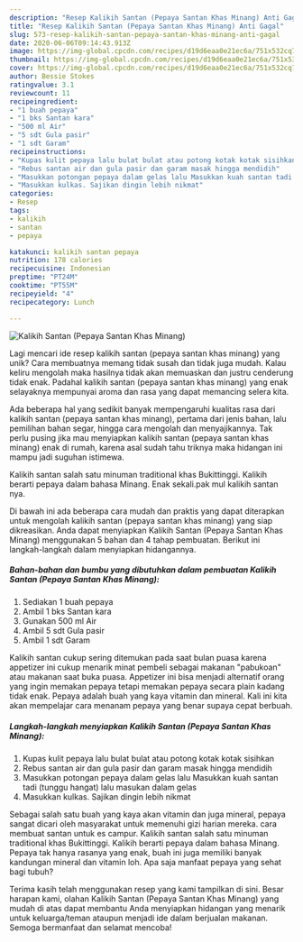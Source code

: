 ```yaml
---
description: "Resep Kalikih Santan (Pepaya Santan Khas Minang) Anti Gagal"
title: "Resep Kalikih Santan (Pepaya Santan Khas Minang) Anti Gagal"
slug: 573-resep-kalikih-santan-pepaya-santan-khas-minang-anti-gagal
date: 2020-06-06T09:14:43.913Z
image: https://img-global.cpcdn.com/recipes/d19d6eaa0e21ec6a/751x532cq70/kalikih-santan-pepaya-santan-khas-minang-foto-resep-utama.jpg
thumbnail: https://img-global.cpcdn.com/recipes/d19d6eaa0e21ec6a/751x532cq70/kalikih-santan-pepaya-santan-khas-minang-foto-resep-utama.jpg
cover: https://img-global.cpcdn.com/recipes/d19d6eaa0e21ec6a/751x532cq70/kalikih-santan-pepaya-santan-khas-minang-foto-resep-utama.jpg
author: Bessie Stokes
ratingvalue: 3.1
reviewcount: 11
recipeingredient:
- "1 buah pepaya"
- "1 bks Santan kara"
- "500 ml Air"
- "5 sdt Gula pasir"
- "1 sdt Garam"
recipeinstructions:
- "Kupas kulit pepaya lalu bulat bulat atau potong kotak kotak sisihkan"
- "Rebus santan air dan gula pasir dan garam masak hingga mendidih"
- "Masukkan potongan pepaya dalam gelas lalu Masukkan kuah santan tadi (tunggu hangat) lalu masukan dalam gelas"
- "Masukkan kulkas. Sajikan dingin lebih nikmat"
categories:
- Resep
tags:
- kalikih
- santan
- pepaya

katakunci: kalikih santan pepaya 
nutrition: 178 calories
recipecuisine: Indonesian
preptime: "PT24M"
cooktime: "PT55M"
recipeyield: "4"
recipecategory: Lunch

---
```



![Kalikih Santan (Pepaya Santan Khas Minang)](https://img-global.cpcdn.com/recipes/d19d6eaa0e21ec6a/751x532cq70/kalikih-santan-pepaya-santan-khas-minang-foto-resep-utama.jpg)

Lagi mencari ide resep kalikih santan (pepaya santan khas minang) yang unik? Cara membuatnya memang tidak susah dan tidak juga mudah. Kalau keliru mengolah maka hasilnya tidak akan memuaskan dan justru cenderung tidak enak. Padahal kalikih santan (pepaya santan khas minang) yang enak selayaknya mempunyai aroma dan rasa yang dapat memancing selera kita.

Ada beberapa hal yang sedikit banyak mempengaruhi kualitas rasa dari kalikih santan (pepaya santan khas minang), pertama dari jenis bahan, lalu pemilihan bahan segar, hingga cara mengolah dan menyajikannya. Tak perlu pusing jika mau menyiapkan kalikih santan (pepaya santan khas minang) enak di rumah, karena asal sudah tahu triknya maka hidangan ini mampu jadi suguhan istimewa.

Kalikih santan salah satu minuman traditional khas Bukittinggi. Kalikih berarti pepaya dalam bahasa Minang. Enak sekali.pak mul kalikih santan nya.


Di bawah ini ada beberapa cara mudah dan praktis yang dapat diterapkan untuk mengolah kalikih santan (pepaya santan khas minang) yang siap dikreasikan. Anda dapat menyiapkan Kalikih Santan (Pepaya Santan Khas Minang) menggunakan 5 bahan dan 4 tahap pembuatan. Berikut ini langkah-langkah dalam menyiapkan hidangannya.

<!--inarticleads1-->

##### Bahan-bahan dan bumbu yang dibutuhkan dalam pembuatan Kalikih Santan (Pepaya Santan Khas Minang):

1. Sediakan 1 buah pepaya
1. Ambil 1 bks Santan kara
1. Gunakan 500 ml Air
1. Ambil 5 sdt Gula pasir
1. Ambil 1 sdt Garam


Kalikih santan cukup sering ditemukan pada saat bulan puasa karena appetizer ini cukup menarik minat pembeli sebagai makanan &#34;pabukoan&#34; atau makanan saat buka puasa. Appetizer ini bisa menjadi alternatif orang yang ingin memakan pepaya tetapi memakan pepaya secara plain kadang tidak enak. Pepaya adalah buah yang kaya vitamin dan mineral. Kali ini kita akan mempelajar cara menanam pepaya yang benar supaya cepat berbuah. 

<!--inarticleads2-->

##### Langkah-langkah menyiapkan Kalikih Santan (Pepaya Santan Khas Minang):

1. Kupas kulit pepaya lalu bulat bulat atau potong kotak kotak sisihkan
1. Rebus santan air dan gula pasir dan garam masak hingga mendidih
1. Masukkan potongan pepaya dalam gelas lalu Masukkan kuah santan tadi (tunggu hangat) lalu masukan dalam gelas
1. Masukkan kulkas. Sajikan dingin lebih nikmat


Sebagai salah satu buah yang kaya akan vitamin dan juga mineral, pepaya sangat dicari oleh masyarakat untuk memenuhi gizi harian mereka. cara membuat santan untuk es campur. Kalikih santan salah satu minuman traditional khas Bukittinggi. Kalikih berarti pepaya dalam bahasa Minang. Pepaya tak hanya rasanya yang enak, buah ini juga memiliki banyak kandungan mineral dan vitamin loh. Apa saja manfaat pepaya yang sehat bagi tubuh? 

Terima kasih telah menggunakan resep yang kami tampilkan di sini. Besar harapan kami, olahan Kalikih Santan (Pepaya Santan Khas Minang) yang mudah di atas dapat membantu Anda menyiapkan hidangan yang menarik untuk keluarga/teman ataupun menjadi ide dalam berjualan makanan. Semoga bermanfaat dan selamat mencoba!
